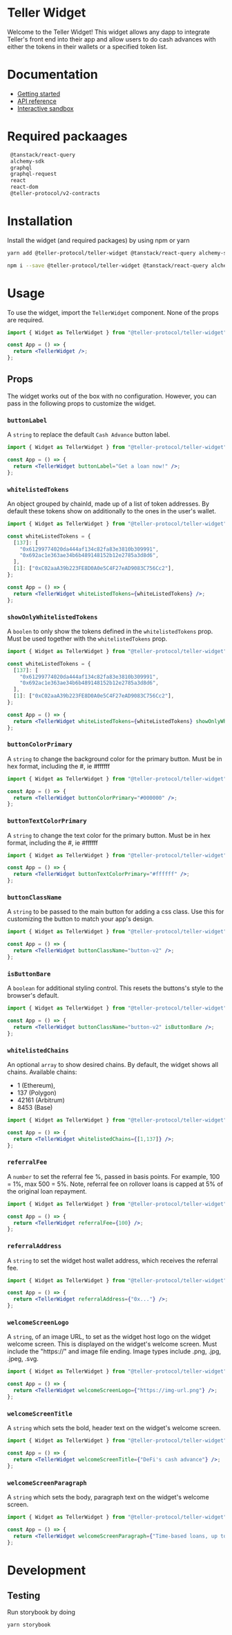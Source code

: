 # Teller Widget

Welcome to the Teller Widget! This widget allows any dapp to integrate Teller's front end into their app and allow users to do cash advances with either the tokens in their wallets or a specified token list.

# Documentation
- [Getting started](https://docs.teller.org/teller-widget/getting-started)
- [API reference](https://docs.teller.org/teller-widget/api-reference)
- [Interactive sandbox](https://widget-storybook.teller.org/)

# Required packaages

```bash
 @tanstack/react-query
 alchemy-sdk
 graphql
 graphql-request
 react
 react-dom
 @teller-protocol/v2-contracts
```

# Installation

Install the widget (and required packages) by using npm or yarn

```bash
yarn add @teller-protocol/teller-widget @tanstack/react-query alchemy-sdk graphql graphql-request react react-dom @teller-protocol/v2-contracts
```

```bash
npm i --save @teller-protocol/teller-widget @tanstack/react-query alchemy-sdk graphql graphql-request react react-dom @teller-protocol/v2-contracts
```

# Usage

To use the widget, import the `TellerWidget` component. None of the props are required.

```jsx
import { Widget as TellerWidget } from "@teller-protocol/teller-widget";

const App = () => {
  return <TellerWidget />;
};
```

## Props

The widget works out of the box with no configuration. However, you can pass in the following props to customize the widget.

### `buttonLabel`

A `string` to replace the default `Cash Advance` button label.

```jsx
import { Widget as TellerWidget } from "@teller-protocol/teller-widget";

const App = () => {
  return <TellerWidget buttonLabel="Get a loan now!" />;
};
```

### `whitelistedTokens`
An object grouped by chainId, made up of a list of token addresses.
By default these tokens show on additionally to the ones in the user's wallet.

```jsx
import { Widget as TellerWidget } from "@teller-protocol/teller-widget";

const whiteListedTokens = {
  [137]: [
    "0x61299774020da444af134c82fa83e3810b309991",
    "0x692ac1e363ae34b6b489148152b12e2785a3d8d6",
  ],
  [1]: ["0xC02aaA39b223FE8D0A0e5C4F27eAD9083C756Cc2"],
};

const App = () => {
  return <TellerWidget whiteListedTokens={whiteListedTokens} />;
};
```

### `showOnlyWhitelistedTokens`

A `boolen` to only show the tokens defined in the `whitelistedTokens` prop.
Must be used together with the `whitelistedTokens` prop.

```jsx
import { Widget as TellerWidget } from "@teller-protocol/teller-widget";

const whiteListedTokens = {
  [137]: [
    "0x61299774020da444af134c82fa83e3810b309991",
    "0x692ac1e363ae34b6b489148152b12e2785a3d8d6",
  ],
  [1]: ["0xC02aaA39b223FE8D0A0e5C4F27eAD9083C756Cc2"],
};

const App = () => {
  return <TellerWidget whiteListedTokens={whiteListedTokens} showOnlyWhitelistedTokens />;
};
```

### `buttonColorPrimary`

A `string` to change the background color for the primary button. Must be in hex format, including the #, ie #ffffff

```jsx
import { Widget as TellerWidget } from "@teller-protocol/teller-widget";

const App = () => {
  return <TellerWidget buttonColorPrimary="#000000" />;
};
```

### `buttonTextColorPrimary`

A `string` to change the text color for the primary button. Must be in hex format, including the #, ie #ffffff

```jsx
import { Widget as TellerWidget } from "@teller-protocol/teller-widget";

const App = () => {
  return <TellerWidget buttonTextColorPrimary="#ffffff" />;
};
```

### `buttonClassName`

A `string` to be passed to the main button for adding a css class. Use this for customizing the button to match your app's design.

```jsx
import { Widget as TellerWidget } from "@teller-protocol/teller-widget";

const App = () => {
  return <TellerWidget buttonClassName="button-v2" />;
};
```

### `isButtonBare`

A `boolean` for additional styling control. This resets the buttons's style to the browser's default.

```jsx
import { Widget as TellerWidget } from "@teller-protocol/teller-widget";

const App = () => {
  return <TellerWidget buttonClassName="button-v2" isButtonBare />;
};
```

### `whitelistedChains`

An optional `array` to show desired chains. By default, the widget shows all chains.
Available chains:
* 1 (Ethereum),
* 137 (Polygon)
* 42161 (Arbitrum)
* 8453 (Base)

```jsx
import { Widget as TellerWidget } from "@teller-protocol/teller-widget";

const App = () => {
  return <TellerWidget whitelistedChains={[1,137]} />;
};

```

### `referralFee`

A `number` to set the referral fee %, passed in basis points. For example, 100 = 1%, max 500 = 5%. Note, referral fee on rollover loans is capped at 5% of the original loan repayment.

```jsx
import { Widget as TellerWidget } from "@teller-protocol/teller-widget";

const App = () => {
  return <TellerWidget referralFee={100} />;
};

```

### `referralAddress`

A `string` to set the widget host wallet address, which receives the referral fee.

```jsx
import { Widget as TellerWidget } from "@teller-protocol/teller-widget";

const App = () => {
  return <TellerWidget referralAddress={"0x..."} />;
};

```

### `welcomeScreenLogo`

A `string`, of an image URL, to set as the widget host logo on the widget welcome screen. This is displayed on the widget's welcome screen. Must include the "https://" and image file ending. Image types include .png, .jpg, .jpeg, .svg.

```jsx
import { Widget as TellerWidget } from "@teller-protocol/teller-widget";

const App = () => {
  return <TellerWidget welcomeScreenLogo={"https://img-url.png"} />;
};

```

### `welcomeScreenTitle`

A `string` which sets the bold, header text on the widget's welcome screen.

```jsx
import { Widget as TellerWidget } from "@teller-protocol/teller-widget";

const App = () => {
  return <TellerWidget welcomeScreenTitle={"DeFi's cash advance"} />;
};

```

### `welcomeScreenParagraph`

A `string` which sets the body, paragraph text on the widget's welcome screen.

```jsx
import { Widget as TellerWidget } from "@teller-protocol/teller-widget";

const App = () => {
  return <TellerWidget welcomeScreenParagraph={"Time-based loans, up to thirty days, with no margin-call liquidations."} />;
};

```

# Development

## Testing

Run storybook by doing

```
yarn storybook
```
